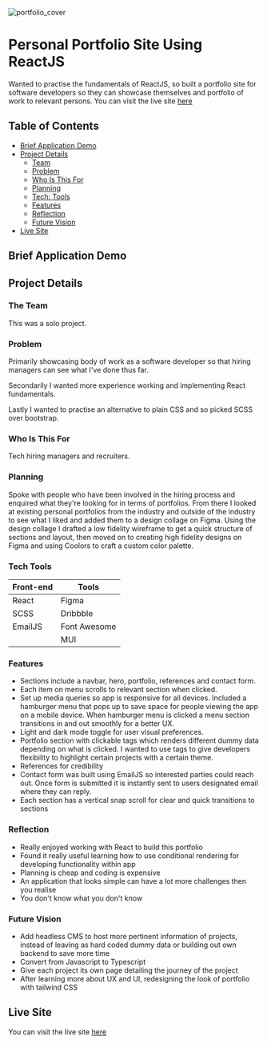![portfolio_cover](https://user-images.githubusercontent.com/91844917/169305985-6e1eaea9-5fe9-4574-981a-4254a6fb0220.png)

# Personal Portfolio Site Using ReactJS

Wanted to practise the fundamentals of ReactJS, so built a portfolio site for software developers so they can showcase themselves and portfolio of work to relevant persons. You can visit the live site [here](https://thuan-dev-portfolio-v1.netlify.app/.)

## Table of Contents

- [Brief Application Demo](#brief-application-demo)
- [Project Details](#project-details)<br>
    - [Team](#the-team)<br>
    - [Problem](#problem)<br>
    - [Who Is This For](#who-is-this-for)
    - [Planning](#planning)
    - [Tech: Tools](#tech-tools)
    - [Features](#features)
    - [Reflection](#reflection)
    - [Future Vision](#future-vision)
- [Live Site](#live-site)

## Brief Application Demo

## Project Details

### The Team
This was a solo project.

### Problem
Primarily showcasing body of work as a software developer so that hiring managers can see what I've done thus far. 

Secondarily I wanted more experience working and implementing React fundamentals.

Lastly I wanted to practise an alternative to plain CSS and so picked SCSS over bootstrap.

### Who Is This For
Tech hiring managers and recruiters.

### Planning
Spoke with people who have been involved in the hiring process and enquired what they're looking for in terms of portfolios. From there I looked at existing personal portfolios from the industry and outside of the industry to see what I liked and added them to a design collage on Figma. Using the design collage I drafted a low fidelity wireframe to get a quick structure of sections and layout, then moved on to creating high fidelity designs on Figma and using Coolors to craft a custom color palette.

### Tech Tools

| Front-end | Tools        |
| --------- | ------------ |
| React     | Figma        |
| SCSS      | Dribbble     |
| EmailJS   | Font Awesome |
|           | MUI          |


### Features
- Sections include a navbar, hero, portfolio, references and contact form.
- Each item on menu scrolls to relevant section when clicked.
- Set up media queries so app is responsive for all devices. Included a hamburger menu that pops up to save space for people viewing the app on a mobile device. When hamburger menu is clicked a menu section transitions in and out smoothly for a better UX.
- Light and dark mode toggle for user visual preferences.
- Portfolio section with clickable tags which renders different dummy data depending on what is clicked. I wanted to use tags to give developers flexibility to highlight certain projects with a certain theme.
- References for credibility
- Contact form was built using EmailJS so interested parties could reach out. Once form is submitted it is instantly sent to users designated email where they can reply.
- Each section has a vertical snap scroll for clear and quick transitions to sections

### Reflection
- Really enjoyed working with React to build this portfolio
- Found it really useful learning how to use conditional rendering for developing functionality within app
- Planning is cheap and coding is expensive
- An application that looks simple can have a lot more challenges then you realise
- You don't know what you don't know

### Future Vision
- Add headless CMS to host more pertinent information of projects, instead of leaving as hard coded dummy data or building out own backend to save more time
- Convert from Javascript to Typescript
- Give each project its own page detailing the journey of the project 
- After learning more about UX and UI, redesigning the look of portfolio with tailwind CSS

## Live Site
You can visit the live site [here](https://thuan-dev-portfolio-v1.netlify.app/.)
